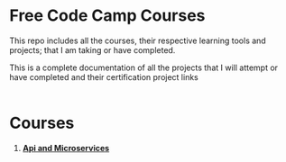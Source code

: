 # Free Code Camp Courses

This repo includes all the courses, their respective learning tools and projects; that I am taking or have completed. <br>

This is a complete documentation of all the projects that I will attempt or have completed and their certification project links <br> <br>

# Courses <br>
1. [**Api and Microservices**](https://github.com/jhamadhav/fcc/tree/master/api_and_microservices)